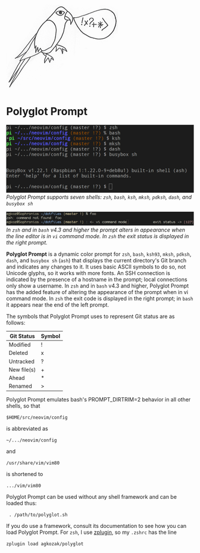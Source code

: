 ![Polyglot mascot](img/polyglot_mascot.png)
# Polyglot Prompt
![Polyglot Prompt supports seven shells: zsh, bash, ksh93, mksh, pdksh, dash, and busybox ash/sh](img/polyglot-prompt.jpg)
*Polyglot Prompt supports seven shells: `zsh`, `bash`, `ksh`, `mksh`, `pdksh`, `dash`, and `busybox sh`*

![In `zsh`, the exit status is displayed in the right prompt. The left prompt alters in appearance when the line editor is in vi command mode.](img/exit-status-and-vi-mode.jpg)
*In `zsh` and in `bash` v4.3 and higher the prompt alters in appearance when the line editor is in `vi` command mode. In `zsh` the exit status is displayed in the right prompt.*

**Polyglot Prompt** is a dynamic color prompt for `zsh`, `bash`, `ksh93`, `mksh`, `pdksh`, `dash`, and `busybox sh` (`ash`) that displays the current directory's Git branch and indicates any changes to it. It uses basic ASCII symbols to do so, not Unicode glyphs, so it works with more fonts. An SSH connection is indicated by the presence of a hostname in the prompt; local connections only show a username. In `zsh` and in `bash` v4.3 and higher, Polyglot Prompt has the added feature of altering the appearance of the prompt when in vi command mode. In `zsh` the exit code is displayed in the right prompt; in `bash` it appears near the end of the left prompt.

The symbols that Polyglot Prompt uses to represent Git status are as follows:

Git Status | Symbol
--- | ---
Modified | !
Deleted | x
Untracked | ?
New file(s) | +
Ahead | \*
Renamed | >

Polyglot Prompt emulates bash's PROMPT_DIRTRIM=2 behavior in all other shells, so that

	$HOME/src/neovim/config

is abbreviated as

	~/.../neovim/config

and

	/usr/share/vim/vim80

is shortened to

	.../vim/vim80

Polyglot Prompt can be used without any shell framework and can be loaded thus:

     . /path/to/polyglot.sh

If you do use a framework, consult its documentation to see how you can load Polyglot Prompt. For `zsh`, I use [zplugin](https://github.com/zdharma/zplugin), so my `.zshrc` has the line

    zplugin load agkozak/polyglot
